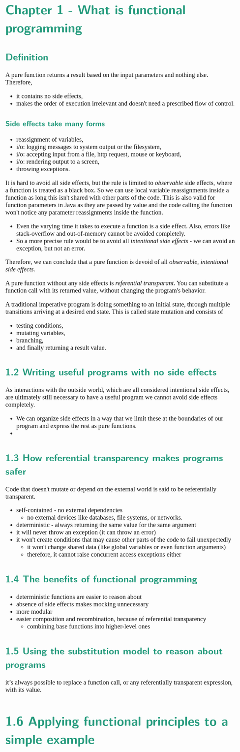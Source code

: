 <style>
body {
  font-family: "Gentium Basic", Cardo , "Linux Libertine o", "Palatino Linotype", Cambria, serif;
  font-size: 130% !important;
}
code {
	padding: 0 .25em;
	
	white-space: pre;
	font-family: "Tlwg mono", Consolas, "Liberation Mono", Menlo, Courier, monospace;
	
	background-color: #ECFFFA;
	//border: 1px solid #ccc;
	//border-radius: 3px;
}

kbd {
	display: inline-block;
	padding: 3px 5px;
	font-family: "Tlwg mono", Consolas, "Liberation Mono", Menlo, Courier, monospace;
	line-height: 10px;
	color: #555;
	vertical-align: middle;
	background-color: #ECFFFA;
	border: solid 1px #ccc;
	border-bottom-color: #bbb;
	border-radius: 3px;
	box-shadow: inset 0 -1px 0 #bbb;
}

h1,h2,h3,h4,h5 {
  color: #269B7D; 
  font-family: "fira sans", "Latin Modern Sans", Calibri, "Trebuchet MS", sans-serif;
}

</style>

# Chapter 1 - What is functional programming

## Definition
A pure function returns a result based on the input parameters and nothing else. Therefore,
- it contains no side effects,
- makes the order of execution irrelevant and doesn't need a prescribed flow of control.

### Side effects take many forms
- reassignment of variables,
- i/o: logging messages to system output or the filesystem,
- i/o: accepting input from a file, http request, mouse or keyboard,
- i/o: rendering output to a screen,
- throwing exceptions.

It is hard to avoid all side effects, but the rule is limited to _observable_ side effects, where a function is treated
as a black box. So we can use local variable reassignments inside a function as long this isn't shared with other parts
of the code. This is also valid for function parameters in Java as they are passed by value and the code calling the
function won't notice any parameter reassignments inside the function.

- Even the varying time it takes to execute a function is a side effect. Also, errors like stack-overflow and
  out-of-memory cannot be avoided completely.
- So a more precise rule would be to avoid all _intentional side effects_ - we can avoid an exception, but not an error.

Therefore, we can conclude that a pure function is devoid of all _observable, intentional side effects_.

A pure function without any side effects is _referential transparant_. You can substitute a function call with its 
returned value, without changing the program's behavior.

A traditional imperative program is doing something to an initial state, through multiple transitions arriving at a 
desired end state.
This is called state mutation and consists of
- testing conditions,
- mutating variables,
- branching,
- and finally returning a result value.

## 1.2 Writing useful programs with no side effects
As interactions with the outside world, which are all considered intentional side effects, are ultimately still 
necessary to have a useful program we cannot avoid side effects completely.
- We can organize side effects in a way that we limit these at the boundaries of our program and express the rest as
  pure functions.
- 

## 1.3 How referential transparency makes programs safer
Code that doesn't mutate or depend on the external world is said to be referentially transparent.
- self-contained - no external dependencies
  - no external devices like databases, file systems, or networks.
- deterministic - always returning the same value for the same argument
- it will never throw an exception (it can throw an error)
- it won't create conditions that may cause other parts of the code to fail unexpectedly
  - it won't change shared data (like global variables or even function arguments)
  - therefore, it cannot raise concurrent access exceptions either

## 1.4 The benefits of functional programming
- deterministic functions are easier to reason about
- absence of side effects makes mocking unnecessary
- more modular
- easier composition and recombination, because of referential transparency
  - combining base functions into higher-level ones

## 1.5 Using the substitution model to reason about programs
it’s always possible to replace a function call, or any referentially transparent expression, with its value.

# 1.6 Applying functional principles to a simple example
